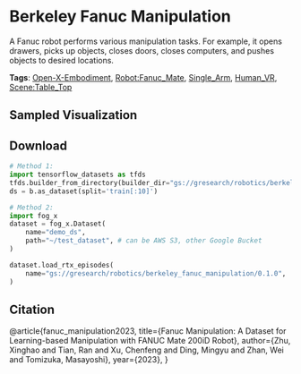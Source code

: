 # Berkeley Fanuc Manipulation

A Fanuc robot performs various manipulation tasks. For example, it opens drawers, picks up objects, closes doors, closes computers, and pushes objects to desired locations.

**Tags**: [Open-X-Embodiment](https://github.com/KeplerC/oed-playground/tree/main/pages/tags/Open-X-Embodiment.md), [Robot:Fanuc_Mate](https://github.com/KeplerC/oed-playground/tree/main/pages/tags/Robot:Fanuc_Mate.md), [Single_Arm](https://github.com/KeplerC/oed-playground/tree/main/pages/tags/Single_Arm.md), [Human_VR](https://github.com/KeplerC/oed-playground/tree/main/pages/tags/Human_VR.md), [Scene:Table_Top](https://github.com/KeplerC/oed-playground/tree/main/pages/tags/Scene:Table_Top.md)

## Sampled Visualization



## Download


```python
# Method 1: 
import tensorflow_datasets as tfds
tfds.builder_from_directory(builder_dir="gs://gresearch/robotics/berkeley_fanuc_manipulation/0.1.0")
ds = b.as_dataset(split='train[:10]')

# Method 2:
import fog_x
dataset = fog_x.Dataset(
    name="demo_ds",
    path="~/test_dataset", # can be AWS S3, other Google Bucket
)  

dataset.load_rtx_episodes(
    name="gs://gresearch/robotics/berkeley_fanuc_manipulation/0.1.0",
)
```


## Citation

@article{fanuc_manipulation2023,
  title={Fanuc Manipulation: A Dataset for Learning-based Manipulation with FANUC Mate 200iD Robot},
  author={Zhu, Xinghao and Tian, Ran and Xu, Chenfeng and Ding, Mingyu and Zhan, Wei and Tomizuka, Masayoshi},
  year={2023},
}
